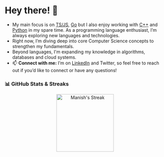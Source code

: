 # Hey there! 👋

- My main focus is on [TS/JS](https://www.typescriptlang.org/), [Go](https://go.dev/) but I also enjoy working with [C++](https://isocpp.org/) and [Python](https://www.python.org/) in my spare time. As a programming language enthusiast, I’m always exploring new languages and technologies.
- Right now, I’m diving deep into core Computer Science concepts to strengthen my fundamentals.
- Beyond languages, I'm expanding my knowledge in algorithms, databases and cloud systems.
- 📫 **Connect with me:** I’m on [LinkedIn](https://www.linkedin.com/in/manish-biswal-xd) and Twitter, so feel free to reach out if you’d like to connect or have any questions!
### 📊 GitHub Stats & Streaks  
<p align="center">
  <img src="https://github-readme-streak-stats.herokuapp.com/?user=iamanishx&theme=black-ice&hide_border=true&stroke=0000&background=000000" alt="Manish's Streak" height="180px"/>
</p>
